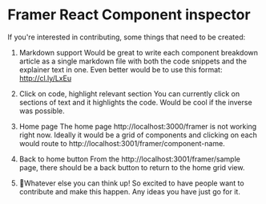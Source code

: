 # Framer React Component inspector

If you're interested in contributing, some things that need to be created:

1. Markdown support
Would be great to write each component breakdown article as a single markdown file with both the code snippets and the explainer text in one. Even better would be to use this format: http://cl.ly/LxEu

2. Click on code, highlight relevant section
You can currently click on sections of text and it highlights the code. Would be cool if the inverse was possible.

3. Home page
The home page http://localhost:3000/framer is not working right now. Ideally it would be a grid of components and clicking on each would route to http://localhost:3001/framer/component-name. 

4. Back to home button
From the http://localhost:3001/framer/sample page, there should be a back button to return to the home grid view.

5. 💙Whatever else you can think up!
So excited to have people want to contribute and make this happen. Any ideas you have just go for it.
